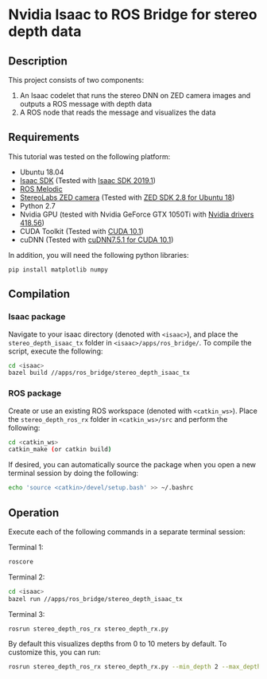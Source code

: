 # Nvidia Isaac to ROS Bridge for stereo depth data

## Description
This project consists of two components:
1. An Isaac codelet that runs the stereo DNN on ZED camera images and outputs a ROS message with depth data
2. A ROS node that reads the message and visualizes the data


## Requirements

This tutorial was tested on the following platform:
* Ubuntu 18.04
* [Isaac SDK](https://developer.nvidia.com/isaac-sdk) (Tested with [Isaac SDK 2019.1](https://developer.nvidia.com/isaac/download/releases/2019.1/isaac_sdk-2019-1-17919-tar-xz))
* [ROS Melodic](https://wiki.ros.org/melodic/Installation)
* [StereoLabs ZED camera](https://www.stereolabs.com/zed/) (Tested with [ZED SDK 2.8 for Ubuntu 18](https://download.stereolabs.com/zedsdk/2.8/ubuntu18))
* Python 2.7
* Nvidia GPU (tested with Nvidia GeForce GTX 1050Ti with [Nvidia drivers 418.56](https://www.nvidia.com/Download/index.aspx?lang=en-us))
* CUDA Toolkit (Tested with [CUDA 10.1](https://developer.nvidia.com/cuda-downloads?target_os=Linux&target_arch=x86_64&target_distro=Ubuntu&target_version=1804))
* cuDNN (Tested with [cuDNN7.5.1 for CUDA 10.1](https://developer.nvidia.com/compute/machine-learning/cudnn/secure/v7.5.1/prod/10.1_20190418/Ubuntu18_04-x64/libcudnn7-dev_7.5.1.10-1%2Bcuda10.1_amd64.deb))

In addition, you will need the following python libraries:
```
pip install matplotlib numpy
```

## Compilation

### Isaac package
Navigate to your isaac directory (denoted with `<isaac>`), and place the `stereo_depth_isaac_tx` folder in `<isaac>/apps/ros_bridge/`. To compile the script, execute the following:

```bash
cd <isaac>
bazel build //apps/ros_bridge/stereo_depth_isaac_tx
```

### ROS package
Create or use an existing ROS workspace (denoted with `<catkin_ws>`). Place the `stereo_depth_ros_rx` folder in `<catkin_ws>/src` and perform the following:

```bash
cd <catkin_ws>
catkin_make (or catkin build)
```

If desired, you can automatically source the package when you open a new terminal session by doing the following:
```bash
echo 'source <catkin>/devel/setup.bash' >> ~/.bashrc
```


## Operation
Execute each of the following commands in a separate terminal session:

Terminal 1:
```bash
roscore
```

Terminal 2:
```bash
cd <isaac>
bazel run //apps/ros_bridge/stereo_depth_isaac_tx
```

Terminal 3:
```bash
rosrun stereo_depth_ros_rx stereo_depth_rx.py
```

By default this visualizes depths from 0 to 10 meters by default. To customize this, you can run:

```bash
rosrun stereo_depth_ros_rx stereo_depth_rx.py --min_depth 2 --max_depth 15
```